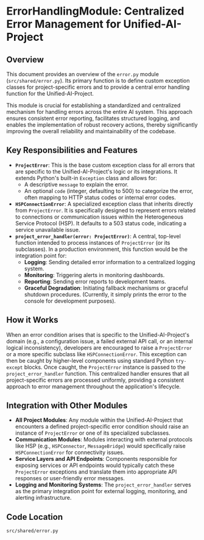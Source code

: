 # ErrorHandlingModule: Centralized Error Management for Unified-AI-Project

## Overview

This document provides an overview of the `error.py` module (`src/shared/error.py`). Its primary function is to define custom exception classes for project-specific errors and to provide a central error handling function for the Unified-AI-Project.

This module is crucial for establishing a standardized and centralized mechanism for handling errors across the entire AI system. This approach ensures consistent error reporting, facilitates structured logging, and enables the implementation of robust recovery actions, thereby significantly improving the overall reliability and maintainability of the codebase.

## Key Responsibilities and Features

*   **`ProjectError`**: This is the base custom exception class for all errors that are specific to the Unified-AI-Project's logic or its integrations. It extends Python's built-in `Exception` class and allows for:
    *   A descriptive `message` to explain the error.
    *   An optional `code` (integer, defaulting to 500) to categorize the error, often mapping to HTTP status codes or internal error codes.
*   **`HSPConnectionError`**: A specialized exception class that inherits directly from `ProjectError`. It is specifically designed to represent errors related to connections or communication issues within the Heterogeneous Service Protocol (HSP). It defaults to a 503 status code, indicating a service unavailable issue.
*   **`project_error_handler(error: ProjectError)`**: A central, top-level function intended to process instances of `ProjectError` (or its subclasses). In a production environment, this function would be the integration point for:
    *   **Logging**: Sending detailed error information to a centralized logging system.
    *   **Monitoring**: Triggering alerts in monitoring dashboards.
    *   **Reporting**: Sending error reports to development teams.
    *   **Graceful Degradation**: Initiating fallback mechanisms or graceful shutdown procedures. (Currently, it simply prints the error to the console for development purposes).

## How it Works

When an error condition arises that is specific to the Unified-AI-Project's domain (e.g., a configuration issue, a failed external API call, or an internal logical inconsistency), developers are encouraged to raise a `ProjectError` or a more specific subclass like `HSPConnectionError`. This exception can then be caught by higher-level components using standard Python `try-except` blocks. Once caught, the `ProjectError` instance is passed to the `project_error_handler` function. This centralized handler ensures that all project-specific errors are processed uniformly, providing a consistent approach to error management throughout the application's lifecycle.

## Integration with Other Modules

*   **All Project Modules**: Any module within the Unified-AI-Project that encounters a defined project-specific error condition should raise an instance of `ProjectError` or one of its specialized subclasses.
*   **Communication Modules**: Modules interacting with external protocols like HSP (e.g., `HSPConnector`, `MessageBridge`) would specifically raise `HSPConnectionError` for connectivity issues.
*   **Service Layers and API Endpoints**: Components responsible for exposing services or API endpoints would typically catch these `ProjectError` exceptions and translate them into appropriate API responses or user-friendly error messages.
*   **Logging and Monitoring Systems**: The `project_error_handler` serves as the primary integration point for external logging, monitoring, and alerting infrastructure.

## Code Location

`src/shared/error.py`